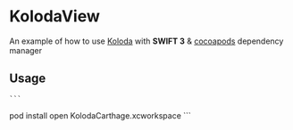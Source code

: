 # KolodaView

An example of how to use [Koloda](https://github.com/Yalantis/Koloda) with **SWIFT 3** & [cocoapods](https://cocoapods.org/) dependency manager

## Usage

	```
pod install
open KolodaCarthage.xcworkspace
	```
